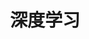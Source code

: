 ---
title: 深度学习
menu: 
  sidebar:
    name: 深度学习
    identifier: deep-learning-summary
    weight: 30
---